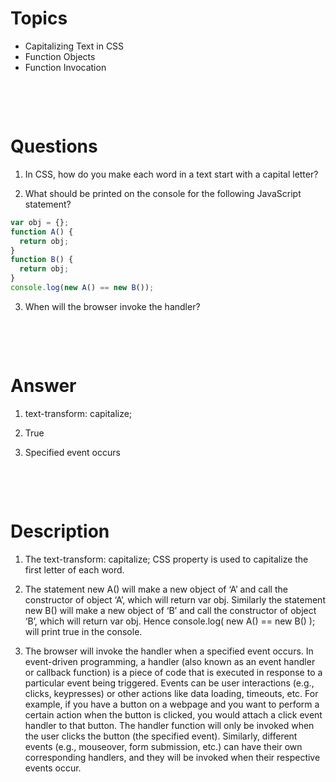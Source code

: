 # Topics

- Capitalizing Text in CSS
- Function Objects
- Function Invocation

&nbsp;

&nbsp;

# Questions

1. In CSS, how do you make each word in a text start with a capital letter?

2. What should be printed on the console for the following JavaScript statement?

```js
var obj = {};
function A() {
  return obj;
}
function B() {
  return obj;
}
console.log(new A() == new B());
```

3. When will the browser invoke the handler?

&nbsp;

&nbsp;

# Answer

1. text-transform: capitalize;

2. True

3. Specified event occurs

&nbsp;

&nbsp;

# Description

1. The text-transform: capitalize; CSS property is used to capitalize the first letter of each word.

2. The statement new A() will make a new object of ‘A’ and call the constructor of object ‘A’, which will return var obj. Similarly the statement new B() will make a new object of ‘B’ and call the constructor of object ‘B’, which will return var obj. Hence console.log( new A() == new B() ); will print true in the console.

3. The browser will invoke the handler when a specified event occurs. In event-driven programming, a handler (also known as an event handler or callback function) is a piece of code that is executed in response to a particular event being triggered. Events can be user interactions (e.g., clicks, keypresses) or other actions like data loading, timeouts, etc. For example, if you have a button on a webpage and you want to perform a certain action when the button is clicked, you would attach a click event handler to that button. The handler function will only be invoked when the user clicks the button (the specified event). Similarly, different events (e.g., mouseover, form submission, etc.) can have their own corresponding handlers, and they will be invoked when their respective events occur.
